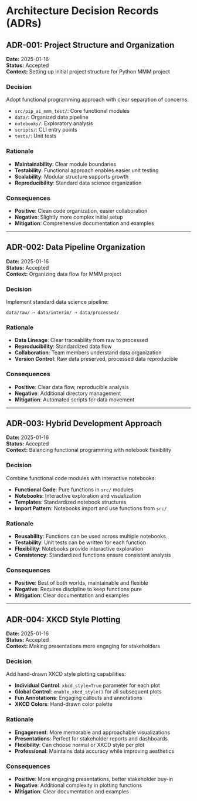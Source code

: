 # Architecture Decision Records (ADRs)

## ADR-001: Project Structure and Organization

**Date:** 2025-01-16  
**Status:** Accepted  
**Context:** Setting up initial project structure for Python MMM project

### Decision
Adopt functional programming approach with clear separation of concerns:
- `src/pip_ai_mmm_test/`: Core functional modules
- `data/`: Organized data pipeline
- `notebooks/`: Exploratory analysis
- `scripts/`: CLI entry points
- `tests/`: Unit tests

### Rationale
- **Maintainability**: Clear module boundaries
- **Testability**: Functional approach enables easier unit testing
- **Scalability**: Modular structure supports growth
- **Reproducibility**: Standard data science organization

### Consequences
- **Positive**: Clean code organization, easier collaboration
- **Negative**: Slightly more complex initial setup
- **Mitigation**: Comprehensive documentation and examples

---

## ADR-002: Data Pipeline Organization

**Date:** 2025-01-16  
**Status:** Accepted  
**Context:** Organizing data flow for MMM project

### Decision
Implement standard data science pipeline:
```
data/raw/ → data/interim/ → data/processed/
```

### Rationale
- **Data Lineage**: Clear traceability from raw to processed
- **Reproducibility**: Standardized data flow
- **Collaboration**: Team members understand data organization
- **Version Control**: Raw data preserved, processed data reproducible

### Consequences
- **Positive**: Clear data flow, reproducible analysis
- **Negative**: Additional directory management
- **Mitigation**: Automated scripts for data movement

---

## ADR-003: Hybrid Development Approach

**Date:** 2025-01-16  
**Status:** Accepted  
**Context:** Balancing functional programming with notebook flexibility

### Decision
Combine functional code modules with interactive notebooks:
- **Functional Code**: Pure functions in `src/` modules
- **Notebooks**: Interactive exploration and visualization
- **Templates**: Standardized notebook structures
- **Import Pattern**: Notebooks import and use functions from `src/`

### Rationale
- **Reusability**: Functions can be used across multiple notebooks
- **Testability**: Unit tests can be written for each function
- **Flexibility**: Notebooks provide interactive exploration
- **Consistency**: Standardized functions ensure consistent analysis

### Consequences
- **Positive**: Best of both worlds, maintainable and flexible
- **Negative**: Requires discipline to keep functions pure
- **Mitigation**: Clear documentation and examples

---

## ADR-004: XKCD Style Plotting

**Date:** 2025-01-16  
**Status:** Accepted  
**Context:** Making presentations more engaging for stakeholders

### Decision
Add hand-drawn XKCD style plotting capabilities:
- **Individual Control**: `xkcd_style=True` parameter for each plot
- **Global Control**: `enable_xkcd_style()` for all subsequent plots
- **Fun Annotations**: Engaging callouts and annotations
- **XKCD Colors**: Hand-drawn color palette

### Rationale
- **Engagement**: More memorable and approachable visualizations
- **Presentations**: Perfect for stakeholder reports and dashboards
- **Flexibility**: Can choose normal or XKCD style per plot
- **Professional**: Maintains data accuracy while improving aesthetics

### Consequences
- **Positive**: More engaging presentations, better stakeholder buy-in
- **Negative**: Additional complexity in plotting functions
- **Mitigation**: Clear documentation and examples
